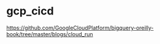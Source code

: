 # gcp_cicd

https://github.com/GoogleCloudPlatform/bigquery-oreilly-book/tree/master/blogs/cloud_run
